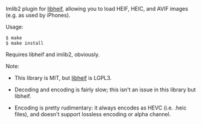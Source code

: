 Imlib2 plugin for [libheif], allowing you to load HEIF, HEIC, and AVIF images
(e.g. as used by iPhones).

Usage:

    $ make
    $ make install

Requires libheif and imlib2, obviously.

Note:

- This library is MIT, but [libheif] is LGPL3.

- Decoding and encoding is fairly slow; this isn't an issue in this library but
  libheif.

- Encoding is pretty rudimentary: it always encodes as HEVC (i.e. .heic files),
  and doesn't support lossless encoding or alpha channel.

[libheif]: https://github.com/strukturag/libheif
